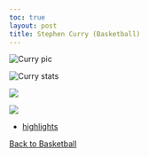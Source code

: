 ```yaml
---
toc: true
layout: post
title: Stephen Curry (Basketball)
---
```


![]({{site.baseurl}}/images/curry.jpg "Curry pic")

![]({{site.baseurl}}/images/currystats.png "Curry stats")

![](vscode-remote://wsl%2Bubuntu/mnt/c/Users/rohan/vscode/FrontendRepository/images/curry.jpg)

![](vscode-remote://wsl%2Bubuntu/mnt/c/Users/rohan/vscode/FrontendRepository/images/currystats.png)

- [highlights](https://www.youtube.com/watch?v=IpSLadH6sNA&ab_channel=NBA)

[Back to Basketball](https://rohanagr.github.io/FrontendRepository/Basketball/)
